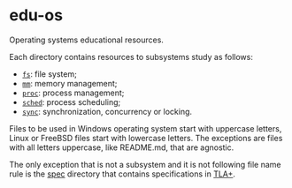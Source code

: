 # edu-os
Operating systems educational resources.

Each directory contains resources to subsystems study as follows:

* [`fs`](fs): file system;
* [`mm`](mm): memory management;
* [`proc`](proc): process management;
* [`sched`](sched): process scheduling;
* [`sync`](sync): synchronization, concurrency or locking.

Files to be used in Windows operating system start with uppercase
letters, Linux or FreeBSD files start with lowercase letters.  The
exceptions are files with all letters uppercase, like README.md, that are
agnostic.

The only exception that is not a subsystem and it is not following
file name rule is the [spec](spec) directory that contains
 specifications in [TLA+](https://en.wikipedia.org/wiki/TLA%2B).